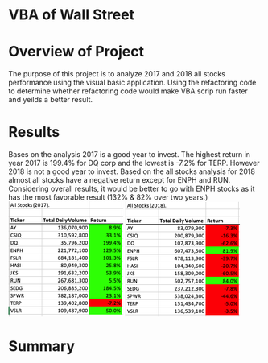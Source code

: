 # VBA of Wall Street
# Overview of Project
The purpose of this project is to analyze 2017 and 2018 all stocks performance using the visual basic application. Using the refactoring code to determine whether refactoring code would make VBA scrip run faster and yeilds a better result.

# Results
Bases on the analysis 2017 is a good year to invest. The highest return in year 2017 is 199.4% for DQ corp and the lowest is -7.2% for TERP.  However 2018 is not a good year to invest.  Based on the all stocks analysis for 2018 almost all stocks have a negative return except for ENPH and RUN. Considering overall results, it would be better to go with ENPH stocks as it has the most favorable result (132% & 82% over two years.)
![2017 AllStocksAnalysis.png](https://github.com/xujenny98/VBA_Challenge/blob/main/Resource/2017%20AllStocksAnalysis.png) 
![2018 AllStocksAnalysis.png](https://github.com/xujenny98/VBA_Challenge/blob/main/Resource/2018%20AllStocksAnalysis.png)

# Summary

